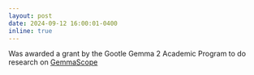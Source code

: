 ```yaml
---
layout: post
date: 2024-09-12 16:00:01-0400
inline: true
---
```


Was awarded a grant by the Gootle Gemma 2 Academic Program to do research on [GemmaScope](https://deepmind.google/discover/blog/gemma-scope-helping-the-safety-community-shed-light-on-the-inner-workings-of-language-models/)